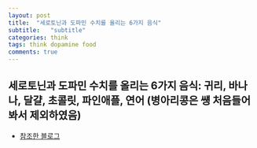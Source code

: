 ```yaml
---
layout: post
title:  "세로토닌과 도파민 수치를 올리는 6가지 음식"
subtitle:   "subtitle"
categories: think
tags: think dopamine food 
comments: true
---
```

세로토닌과 도파민 수치를 올리는 6가지 음식:
귀리, 바나나, 달걀, 초콜릿, 파인애플, 연어
(병아리콩은 썡 처음들어봐서 제외하였음)
---

* [참조한 블로그](https://wonderfulmind.co.kr/7-foods-serotonin-dopamine/)
